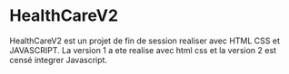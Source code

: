 # HealthCareV2
HealthCareV2 est un projet de fin de session realiser avec HTML CSS et JAVASCRIPT. La version 1 a ete realise avec html css et la version 2 est censé integrer Javascript.
